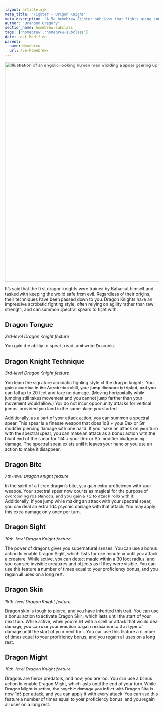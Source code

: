 ```yaml
---
layout: article.njk
meta_title: "Fighter - Dragon Knight"
meta_description: "A 5e homebrew Fighter subclass that fights using jump attacks and a spectral spear"
author: "Brandon Gregory"
section_name: homebrew-subclass
tags: ['homebrew','homebrew-subclass']
date: Last Modified
parent:
  name: Homebrew
  url: /5e-homebrew/
---
```


<img
  src="/images/Fighter - Dragon Knight - Muted.webp"
  srcset="/images/Fighter - Dragon Knight - Muted - 720.webp 720w,
          /images/Fighter - Dragon Knight - Muted.webp 1536w"
  sizes="(min-width: 768px) 768px,360px"
  alt="Illustration of an angelic-looking human man wielding a spear gearing up for a strike"
  class="hero"
  height="720" width="720" />

It’s said that the first dragon knights were trained by Bahamut himself and tasked with keeping the world safe from evil. Regardless of their origins, their techniques have been passed down to you. Dragon Knights have an impressive acrobatic fighting style, often relying on agility rather than raw strength, and can summon spectral spears to fight with. 

## Dragon Tongue

_3rd-level Dragon Knight feature_

You gain the ability to speak, read, and write Draconic.

## Dragon Knight Technique

_3rd-level Dragon Knight feature_

You learn the signature acrobatic fighting style of the dragon knights. You gain expertise in the Acrobatics skill, your jump distance is tripled, and you can fall up to 20 feet and take no damage. (Moving horizontally while jumping still takes movement and you cannot jump farther than your movement would allow.) You do not incur opportunity attacks for vertical jumps, provided you land in the same place you started.

Additionally, as a part of your attack action, you can summon a spectral spear. This spear is a finesse weapon that does 1d8 + your Dex or Str modifier piercing damage with one hand. If you make an attack on your turn with the spectral spear, you can make an attack as a bonus action with the blunt end of the spear for 1d4 + your Dex or Str modifier bludgeoning damage. The spectral spear exists until it leaves your hand or you use an action to make it disappear.

## Dragon Bite

_7th-level Dragon Knight feature_

In the spirit of a fierce dragon’s bite, you gain extra proficiency with your weapon. Your spectral spear now counts as magical for the purpose of overcoming resistances, and you gain a +2 to attack rolls with it. Additionally, if you jump while making an attack with your spectral spear, you can deal an extra 1d4 psychic damage with that attack. You may apply this extra damage only once per turn.

## Dragon Sight

_10th-level Dragon Knight feature_

The power of dragons gives you supernatural senses. You can use a bonus action to enable Dragon Sight, which lasts for one minute or until you attack a creature. While active, you can detect magic within a 30 foot radius, and you can see invisible creatures and objects as if they were visible. You can use this feature a number of times equal to your proficiency bonus, and you regain all uses on a long rest.

## Dragon Skin

_15th-level Dragon Knight feature_

Dragon skin is tough to pierce, and you have inherited this trait. You can use a bonus action to activate Dragon Skin, which lasts until the start of your next turn. While active, when you’re hit with a spell or attack that would deal damage, you can use your reaction to gain resistance to that type of damage until the start of your next turn. You can use this feature a number of times equal to your proficiency bonus, and you regain all uses on a long rest.

## Dragon Might

_18th-level Dragon Knight feature_

Dragons are fierce predators, and now, you are too. You can use a bonus action to enable Dragon Might, which lasts until the end of your turn. While Dragon Might is active, the psychic damage you inflict with Dragon Bite is now 1d6 per attack, and you can apply it with every attack. You can use this feature a number of times equal to your proficiency bonus, and you regain all uses on a long rest.